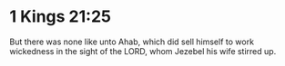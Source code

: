 # 1 Kings 21:25

But there was none like unto Ahab, which did sell himself to work wickedness in the sight of the LORD, whom Jezebel his wife stirred up.